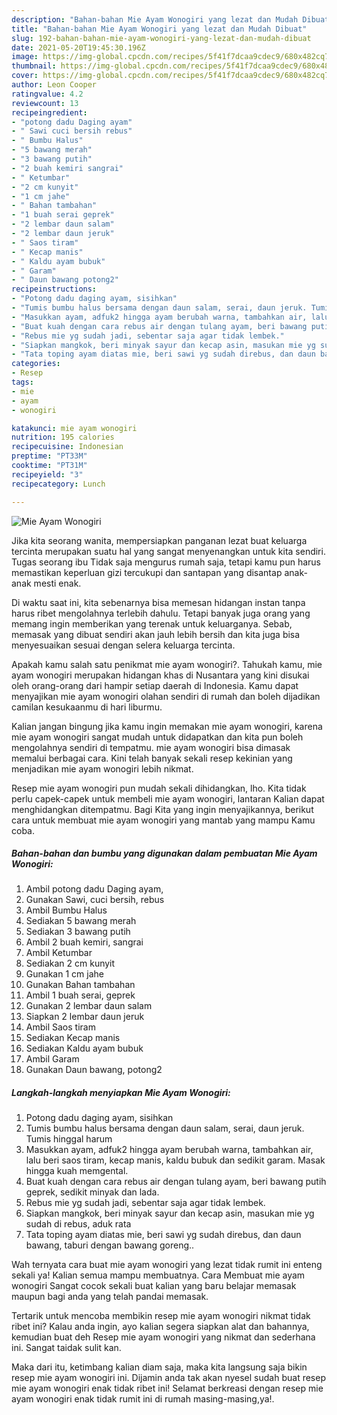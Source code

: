 ```yaml
---
description: "Bahan-bahan Mie Ayam Wonogiri yang lezat dan Mudah Dibuat"
title: "Bahan-bahan Mie Ayam Wonogiri yang lezat dan Mudah Dibuat"
slug: 192-bahan-bahan-mie-ayam-wonogiri-yang-lezat-dan-mudah-dibuat
date: 2021-05-20T19:45:30.196Z
image: https://img-global.cpcdn.com/recipes/5f41f7dcaa9cdec9/680x482cq70/mie-ayam-wonogiri-foto-resep-utama.jpg
thumbnail: https://img-global.cpcdn.com/recipes/5f41f7dcaa9cdec9/680x482cq70/mie-ayam-wonogiri-foto-resep-utama.jpg
cover: https://img-global.cpcdn.com/recipes/5f41f7dcaa9cdec9/680x482cq70/mie-ayam-wonogiri-foto-resep-utama.jpg
author: Leon Cooper
ratingvalue: 4.2
reviewcount: 13
recipeingredient:
- "potong dadu Daging ayam"
- " Sawi cuci bersih rebus"
- " Bumbu Halus"
- "5 bawang merah"
- "3 bawang putih"
- "2 buah kemiri sangrai"
- " Ketumbar"
- "2 cm kunyit"
- "1 cm jahe"
- " Bahan tambahan"
- "1 buah serai geprek"
- "2 lembar daun salam"
- "2 lembar daun jeruk"
- " Saos tiram"
- " Kecap manis"
- " Kaldu ayam bubuk"
- " Garam"
- " Daun bawang potong2"
recipeinstructions:
- "Potong dadu daging ayam, sisihkan"
- "Tumis bumbu halus bersama dengan daun salam, serai, daun jeruk. Tumis hinggal harum"
- "Masukkan ayam, adfuk2 hingga ayam berubah warna, tambahkan air, lalu beri saos tiram, kecap manis, kaldu bubuk dan sedikit garam. Masak hingga kuah memgental."
- "Buat kuah dengan cara rebus air dengan tulang ayam, beri bawang putih geprek, sedikit minyak dan lada."
- "Rebus mie yg sudah jadi, sebentar saja agar tidak lembek."
- "Siapkan mangkok, beri minyak sayur dan kecap asin, masukan mie yg sudah di rebus, aduk rata"
- "Tata toping ayam diatas mie, beri sawi yg sudah direbus, dan daun bawang, taburi dengan bawang goreng.."
categories:
- Resep
tags:
- mie
- ayam
- wonogiri

katakunci: mie ayam wonogiri 
nutrition: 195 calories
recipecuisine: Indonesian
preptime: "PT33M"
cooktime: "PT31M"
recipeyield: "3"
recipecategory: Lunch

---
```



![Mie Ayam Wonogiri](https://img-global.cpcdn.com/recipes/5f41f7dcaa9cdec9/680x482cq70/mie-ayam-wonogiri-foto-resep-utama.jpg)

Jika kita seorang wanita, mempersiapkan panganan lezat buat keluarga tercinta merupakan suatu hal yang sangat menyenangkan untuk kita sendiri. Tugas seorang ibu Tidak saja mengurus rumah saja, tetapi kamu pun harus memastikan keperluan gizi tercukupi dan santapan yang disantap anak-anak mesti enak.

Di waktu  saat ini, kita sebenarnya bisa memesan hidangan instan tanpa harus ribet mengolahnya terlebih dahulu. Tetapi banyak juga orang yang memang ingin memberikan yang terenak untuk keluarganya. Sebab, memasak yang dibuat sendiri akan jauh lebih bersih dan kita juga bisa menyesuaikan sesuai dengan selera keluarga tercinta. 



Apakah kamu salah satu penikmat mie ayam wonogiri?. Tahukah kamu, mie ayam wonogiri merupakan hidangan khas di Nusantara yang kini disukai oleh orang-orang dari hampir setiap daerah di Indonesia. Kamu dapat menyajikan mie ayam wonogiri olahan sendiri di rumah dan boleh dijadikan camilan kesukaanmu di hari liburmu.

Kalian jangan bingung jika kamu ingin memakan mie ayam wonogiri, karena mie ayam wonogiri sangat mudah untuk didapatkan dan kita pun boleh mengolahnya sendiri di tempatmu. mie ayam wonogiri bisa dimasak memalui berbagai cara. Kini telah banyak sekali resep kekinian yang menjadikan mie ayam wonogiri lebih nikmat.

Resep mie ayam wonogiri pun mudah sekali dihidangkan, lho. Kita tidak perlu capek-capek untuk membeli mie ayam wonogiri, lantaran Kalian dapat menghidangkan ditempatmu. Bagi Kita yang ingin menyajikannya, berikut cara untuk membuat mie ayam wonogiri yang mantab yang mampu Kamu coba.

<!--inarticleads1-->

##### Bahan-bahan dan bumbu yang digunakan dalam pembuatan Mie Ayam Wonogiri:

1. Ambil potong dadu Daging ayam,
1. Gunakan  Sawi, cuci bersih, rebus
1. Ambil  Bumbu Halus
1. Sediakan 5 bawang merah
1. Sediakan 3 bawang putih
1. Ambil 2 buah kemiri, sangrai
1. Ambil  Ketumbar
1. Sediakan 2 cm kunyit
1. Gunakan 1 cm jahe
1. Gunakan  Bahan tambahan
1. Ambil 1 buah serai, geprek
1. Gunakan 2 lembar daun salam
1. Siapkan 2 lembar daun jeruk
1. Ambil  Saos tiram
1. Sediakan  Kecap manis
1. Sediakan  Kaldu ayam bubuk
1. Ambil  Garam
1. Gunakan  Daun bawang, potong2




<!--inarticleads2-->

##### Langkah-langkah menyiapkan Mie Ayam Wonogiri:

1. Potong dadu daging ayam, sisihkan
1. Tumis bumbu halus bersama dengan daun salam, serai, daun jeruk. Tumis hinggal harum
1. Masukkan ayam, adfuk2 hingga ayam berubah warna, tambahkan air, lalu beri saos tiram, kecap manis, kaldu bubuk dan sedikit garam. Masak hingga kuah memgental.
1. Buat kuah dengan cara rebus air dengan tulang ayam, beri bawang putih geprek, sedikit minyak dan lada.
1. Rebus mie yg sudah jadi, sebentar saja agar tidak lembek.
1. Siapkan mangkok, beri minyak sayur dan kecap asin, masukan mie yg sudah di rebus, aduk rata
1. Tata toping ayam diatas mie, beri sawi yg sudah direbus, dan daun bawang, taburi dengan bawang goreng..




Wah ternyata cara buat mie ayam wonogiri yang lezat tidak rumit ini enteng sekali ya! Kalian semua mampu membuatnya. Cara Membuat mie ayam wonogiri Sangat cocok sekali buat kalian yang baru belajar memasak maupun bagi anda yang telah pandai memasak.

Tertarik untuk mencoba membikin resep mie ayam wonogiri nikmat tidak ribet ini? Kalau anda ingin, ayo kalian segera siapkan alat dan bahannya, kemudian buat deh Resep mie ayam wonogiri yang nikmat dan sederhana ini. Sangat taidak sulit kan. 

Maka dari itu, ketimbang kalian diam saja, maka kita langsung saja bikin resep mie ayam wonogiri ini. Dijamin anda tak akan nyesel sudah buat resep mie ayam wonogiri enak tidak ribet ini! Selamat berkreasi dengan resep mie ayam wonogiri enak tidak rumit ini di rumah masing-masing,ya!.

